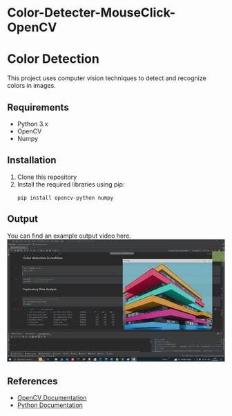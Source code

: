 # Color-Detecter-MouseClick-OpenCV
# Color Detection

This project uses computer vision techniques to detect and recognize colors in images.

## Requirements

* Python 3.x
* OpenCV
* Numpy

## Installation

1. Clone this repository
2. Install the required libraries using pip: 
    ```
    pip install opencv-python numpy
    ```

## Output

You can find an example output video here.
![](https://github.com/Ajith-Kalyan/Color-Detecter-MouseClick-OpenCV/blob/main/data/output_gif.gif)

## References

* [OpenCV Documentation](https://opencv.org/)
* [Python Documentation](https://www.python.org/)
